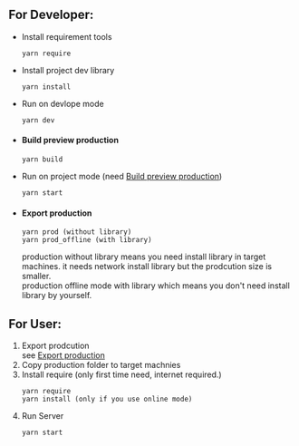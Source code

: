 ## For Developer:
- Install requirement tools
  ```
  yarn require
  ```
- Install project dev library
  ```
  yarn install
  ```
- Run on devlope mode
  ```
  yarn dev
  ```
- <h4 id='preview'>Build preview production</h4>

  ```
  yarn build
  ```
- Run on project mode (need [Build preview production](#preview))
  ```
  yarn start 
  ```
- <h4 id='prod'>Export production</h4>

  ```
  yarn prod (without library)
  yarn prod_offline (with library)
  ```

  production without library means you need install library in target machines. it needs network install library but the prodcution size is smaller.  
  production offline mode with library which means you don't need install library by yourself.  
## For User:
1. Export prodcution  
  see [Export production](#prod)
2. Copy production folder to target machnies
3. Install require (only first time need, internet required.)
    ```
    yarn require 
    yarn install (only if you use online mode)
    ```
4. Run Server
    ```
    yarn start
    ```